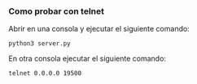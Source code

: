 ### Como probar con telnet
Abrir en una consola y ejecutar el siguiente comando:
```
python3 server.py
```
En otra consola ejecutar el siguiente comando:
```
telnet 0.0.0.0 19500
```

